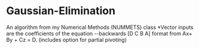 # Gaussian-Elimination
An algorithm from my Numerical Methods (NUMMETS) class
*Vector inputs are the coefficients of the equation
--backwards [D C B A] format from Ax+ By + Cz = D.
(includes option for partial pivoting)
